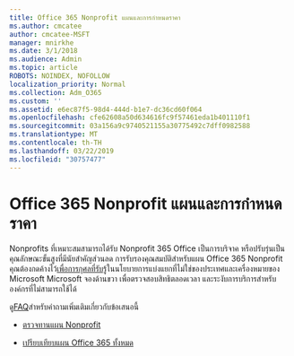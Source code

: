 ```yaml
---
title: Office 365 Nonprofit แผนและการกำหนดราคา
ms.author: cmcatee
author: cmcatee-MSFT
manager: mnirkhe
ms.date: 3/1/2018
ms.audience: Admin
ms.topic: article
ROBOTS: NOINDEX, NOFOLLOW
localization_priority: Normal
ms.collection: Adm_O365
ms.custom: ''
ms.assetid: e6ec87f5-98d4-444d-b1e7-dc36cd60f064
ms.openlocfilehash: cfe62608a50d634616fc9f57461eda1b401110f1
ms.sourcegitcommit: 03a156a9c9740521155a30775492c7dff0982588
ms.translationtype: MT
ms.contentlocale: th-TH
ms.lasthandoff: 03/22/2019
ms.locfileid: "30757477"
---
```

# <a name="office-365-for-nonprofit-plans-and-pricing"></a>Office 365 Nonprofit แผนและการกำหนดราคา

Nonprofits ที่เหมาะสมสามารถได้รับ Nonprofit 365 Office เป็นการบริจาค หรือปรับรุ่นเป็นคุณลักษณะขั้นสูงที่มีนัยสำคัญส่วนลด การรับรองคุณสมบัติสำหรับแผน Office 365 Nonprofit คุณต้องกดค้างไว้[เพื่อการกุศลที่รับรู้](https://go.microsoft.com/fwlink/p/?LinkID=330253)ในนโยบายการแบ่งแยกที่ไม่ใช่ของประเทศและเครื่องหมายของ Microsoft Microsoft จองด้านขวา เพื่อตรวจสอบสิทธิตลอดเวลา และระงับการบริการสำหรับองค์กรที่ไม่สามารถใช้ได้ 
  
ดู[FAQ](https://products.office.com/nonprofit/office-365-nonprofit)สำหรับคำถามเพิ่มเติมเกี่ยวกับข้อเสนอนี้ 
  
- [ตรวจทานแผน Nonprofit](https://products.office.com/nonprofit/office-365-nonprofit-plans-and-pricing?tab=1)
    
- [เปรียบเทียบแผน Office 365 ทั้งหมด](https://products.office.com/business/compare-more-office-365-for-business-plans)
    

